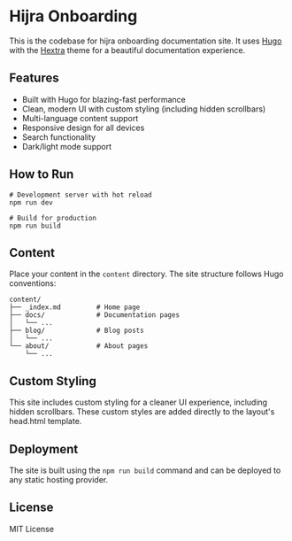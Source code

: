 # Hijra Onboarding

This is the codebase for hijra onboarding documentation site. It uses [Hugo](https://gohugo.io) with the [Hextra](https://github.com/imfing/hextra) theme for a beautiful documentation experience.

## Features

- Built with Hugo for blazing-fast performance
- Clean, modern UI with custom styling (including hidden scrollbars)
- Multi-language content support
- Responsive design for all devices
- Search functionality
- Dark/light mode support

## How to Run

```shell
# Development server with hot reload
npm run dev

# Build for production
npm run build
```

## Content

Place your content in the `content` directory. The site structure follows Hugo conventions:

```
content/
├── _index.md         # Home page
├── docs/             # Documentation pages
│   └── ...
├── blog/             # Blog posts
│   └── ...
└── about/            # About pages
    └── ...
```

## Custom Styling

This site includes custom styling for a cleaner UI experience, including hidden scrollbars. These custom styles are added directly to the layout's head.html template.

## Deployment

The site is built using the `npm run build` command and can be deployed to any static hosting provider.

## License

MIT License
